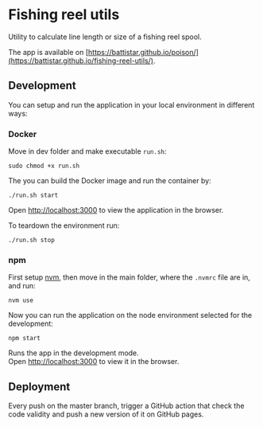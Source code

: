 # Fishing reel utils

Utility to calculate line length or size of a fishing reel spool.

The app is available on [https://battistar.github.io/poison/](https://battistar.github.io/fishing-reel-utils/).

## Development

You can setup and run the application in your local environment in different ways:

### Docker

Move in dev folder and make executable `run.sh`:

```shell
sudo chmod +x run.sh
```

The you can build the Docker image and run the container by:

```shell
./run.sh start
```

Open [http://localhost:3000](http://localhost:3000) to view the application in the browser.

To teardown the environment run:

```shell
./run.sh stop
```

### npm

First setup [nvm](https://github.com/nvm-sh/nvm), then move in the main folder, where the `.nvmrc` file are in, and run:

```shell
nvm use
```

Now you can run the application on the node environment selected for the development:

```shell
npm start
```
Runs the app in the development mode.\
Open [http://localhost:3000](http://localhost:3000) to view it in the browser.

## Deployment

Every push on the master branch, trigger a GitHub action that check the code validity and push a new version of it on GitHub pages.
